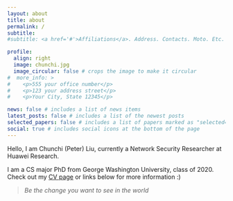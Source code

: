 ```yaml
---
layout: about
title: about
permalink: /
subtitle:
#subtitle: <a href='#'>Affiliations</a>. Address. Contacts. Moto. Etc.

profile:
  align: right
  image: chunchi.jpg
  image_circular: false # crops the image to make it circular
#  more_info: >
#    <p>555 your office number</p>
#    <p>123 your address street</p>
#    <p>Your City, State 12345</p>

news: false # includes a list of news items
latest_posts: false # includes a list of the newest posts
selected_papers: false # includes a list of papers marked as "selected={true}"
social: true # includes social icons at the bottom of the page
---
```


Hello, I am Chunchi (Peter) Liu, currently a Network Security Researcher at Huawei Research.

I am a CS major PhD from George Washington University, class of 2020. Check out my [CV page](/cv/) or links below for more information :)

> _Be the change you want to see in the world_

[//]: # "I am building Huawei's next-generation trustworthy network architecture. "
[//]: # "Put your address / P.O. box / other info right below your picture. You can also disable any of these elements by editing `profile` property of the YAML header of your `_pages/about.md`. Edit `_bibliography/papers.bib` and Jekyll will render your [publications page](/al-folio/publications/) automatically."
[//]: #
[//]: # "Link to your social media connections, too. This theme is set up to use [Font Awesome icons](https://fontawesome.com/) and [Academicons](https://jpswalsh.github.io/academicons/), like the ones below. Add your Facebook, Twitter, LinkedIn, Google Scholar, or just disable all of them."
